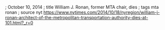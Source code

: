; October 10, 2014
; title William J. Ronan, former MTA chair, dies
; tags mta ronan
; source nyt https://www.nytimes.com/2014/10/18/nyregion/william-j-ronan-architect-of-the-metropolitan-transportation-authority-dies-at-101.html?_r=0
